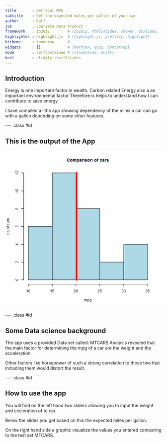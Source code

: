 ```yaml
---
title       : Get Your MPG
subtitle    : Get the expected miles per gallon of your car
author      : Ralf
job         : Coursera Data Product
framework   : io2012        # {io2012, html5slides, shower, dzslides, ...}
highlighter : highlight.js  # {highlight.js, prettify, highlight}
hitheme     : tomorrow      # 
widgets     : []            # {mathjax, quiz, bootstrap}
mode        : selfcontained # {standalone, draft}
knit        : slidify::knit2slides
---
```



## Introduction

Energy is one important factor in wealth.
Carbon related Energy also a an important environmental factor
Therefore is helps to understand how I can contribute to save energy

I have compiled a little app showing dependency of the miles a car can go with a gallon depending on some other features.

--- .class #id 
## This is the output of the App
![plot of chunk unnamed-chunk-1](assets/fig/unnamed-chunk-1-1.png) 

--- .class #id 

## Some Data science background

The app uses a provided Data set called: MTCARS
Analysis revealed that the main factor for determining the mpg of a car are the weight and the acceleration.


Other factors like horsepower of such a strong correlation to those two that including them would distort the result. 

--- .class #id 

## How to use the app

You will find on the left hand two sliders allowing you to input the weight and cceleration of te car.

Below the slides you get based on this the expected miles per gallon. 

On the right hand side a graphic visualize the values you entered comparing to the test set MTCARS.
